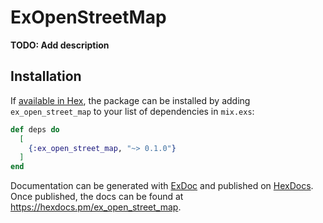 # ExOpenStreetMap

**TODO: Add description**

## Installation

If [available in Hex](https://hex.pm/docs/publish), the package can be installed
by adding `ex_open_street_map` to your list of dependencies in `mix.exs`:

```elixir
def deps do
  [
    {:ex_open_street_map, "~> 0.1.0"}
  ]
end
```

Documentation can be generated with [ExDoc](https://github.com/elixir-lang/ex_doc)
and published on [HexDocs](https://hexdocs.pm). Once published, the docs can
be found at <https://hexdocs.pm/ex_open_street_map>.

